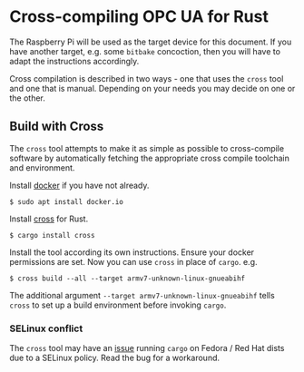 # Cross-compiling OPC UA for Rust

The Raspberry Pi will be used as the target device for this document. If you have another target, e.g. some `bitbake` concoction, then you will have to adapt the instructions accordingly.

Cross compilation is described in two ways - one that uses the `cross` tool and one that is manual. Depending on your needs you may decide on one or the other. 

## Build with Cross

The `cross` tool attempts to make it as simple as possible to cross-compile software by automatically fetching the appropriate cross compile toolchain and environment.

Install [docker](https://www.docker.com/) if you have not already.

```
$ sudo apt install docker.io
```

Install [cross](https://github.com/rust-embedded/cross) for Rust.

```
$ cargo install cross
```

Install the tool according its own instructions. Ensure your docker permissions are set. Now you can use `cross` in place of `cargo`. e.g.

```
$ cross build --all --target armv7-unknown-linux-gnueabihf
```

The additional argument `--target armv7-unknown-linux-gnueabihf` tells `cross` to set up a build environment before invoking `cargo`.

### SELinux conflict

The `cross` tool may have an [issue](https://github.com/rust-embedded/cross/issues/112) running `cargo` on Fedora / Red Hat dists due to a SELinux policy. Read the bug for a workaround.
